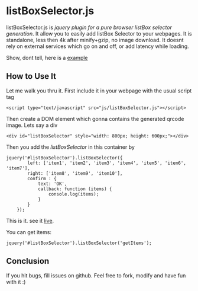 # listBoxSelector.js

listBoxSelector.js is *jquery plugin for a pure browser listBox selector generation*.
It allow you to easily add listBox Selector to your webpages.
It is standalone, less then 4k after minify+gzip, no image download.
It doesnt rely on external services which go on and off, or add latency while loading.

Show, dont tell, here is a <a href='https://github.com/majingyu/lbs/blob/master/lbs/index.html'>example</a>


## How to Use It

Let me walk you thru it. First include it in your webpage with the usual script tag
    
    <script type="text/javascript" src="js/listBoxSelector.js"></script>

Then create a DOM element which gonna contains the generated qrcode image. Lets say
a div

    <div id="listBoxSelector" style="width: 800px; height: 600px;"></div>

Then you add the *listBoxSelector* in this container by

    jquery('#listBoxSelector').listBoxSelector({
			left: ['item1', 'item2', 'item3', 'item4', 'item5', 'item6', 'item7'],
			right: ['item8', 'item9', 'item10'],
			confirm : {
				text: 'OK',
				callback: function (items) {
					console.log(items);
				}
			}
		});

This is it. see it <a href='https://github.com/majingyu/lbs/blob/master/lbs/index.html'>live</a>.

You can get items:

    jquery('#listBoxSelector').listBoxSelector('getItems');


## Conclusion
If you hit bugs, fill issues on github.
Feel free to fork, modify and have fun with it :)
